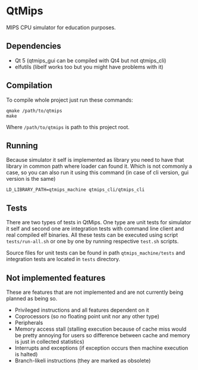 QtMips
======
MIPS CPU simulator for education purposes.

Dependencies
------------
* Qt 5 (qtmips\_gui can be compiled with Qt4 but not qtmips\_cli)
* elfutils (libelf works too but you might have problems with it)

Compilation
-----------
To compile whole project just run these commands:
```
qmake /path/to/qtmips
make
```
Where `/path/to/qtmips` is path to this project root.

Running
-------
Because simulator it self is implemented as library you need to have that library
in common path where loader can found it. Which is not commonly a case, so you can
also run it using this command (in case of cli version, gui version is the same)
```
LD_LIBRARY_PATH=qtmips_machine qtmips_cli/qtmips_cli
```

Tests
-----
There are two types of tests in QtMips. One type are unit tests for simulator it
self and second one are integration tests with command line client and real
compiled elf binaries. All these tests can be executed using script
`tests/run-all.sh` or one by one by running respective `test.sh` scripts.

Source files for unit tests can be found in path `qtmips_machine/tests` and
integration tests are located in `tests` directory.

Not implemented features
------------------------
These are features that are not implemented and are not currently being planned as
being so.

* Privileged instructions and all features dependent on it
* Coprocessors (so no floating point unit nor any other type)
* Peripherals
* Memory access stall (stalling execution because of cache miss would be pretty
  annoying for users so difference between cache and memory is just in collected
  statistics)
* Interrupts and exceptions (if exception occurs then machine execution is halted)
* Branch-likeli instructions (they are marked as obsolete)
